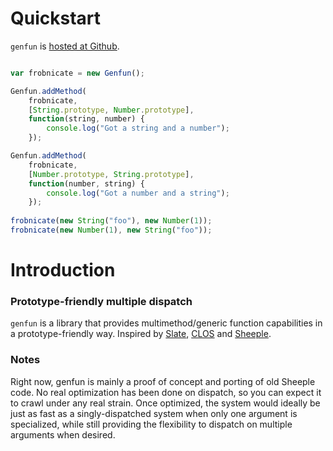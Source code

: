 # Quickstart

`genfun` is
[hosted at Github](http://github.com/zkat/genfun-js).

```javascript

var frobnicate = new Genfun();

Genfun.addMethod(
    frobnicate,
    [String.prototype, Number.prototype],
    function(string, number) {
        console.log("Got a string and a number");
    });

Genfun.addMethod(
    frobnicate,
    [Number.prototype, String.prototype],
    function(number, string) {
        console.log("Got a number and a string");
    });
    
frobnicate(new String("foo"), new Number(1));
frobnicate(new Number(1), new String("foo"));

```

# Introduction

### Prototype-friendly multiple dispatch

`genfun` is a library that provides multimethod/generic function
capabilities in a prototype-friendly way. Inspired by
[Slate](http://slatelanguage.org/),
[CLOS](http://en.wikipedia.org/wiki/CLOS) and
[Sheeple](http://github.com/zkat/sheeple).

### Notes

Right now, genfun is mainly a proof of concept and porting of old Sheeple
code. No real optimization has been done on dispatch, so you can expect it
to crawl under any real strain. Once optimized, the system would ideally be
just as fast as a singly-dispatched system when only one argument is
specialized, while still providing the flexibility to dispatch on multiple
arguments when desired.
